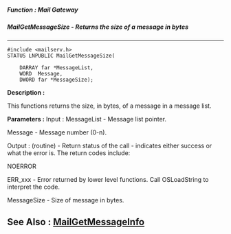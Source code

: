 ##### Function : Mail Gateway
##### MailGetMessageSize - Returns the size of a message in bytes
---
```
#include <mailserv.h>
STATUS LNPUBLIC MailGetMessageSize(

	DARRAY far *MessageList,
	WORD  Message,
	DWORD far *MessageSize);
```
**Description :**

This functions returns the size, in bytes, of a message in a message list.

**Parameters :**
Input :
MessageList  -  Message list pointer.

Message  -  Message number (0-n).

Output :
(routine)  -  Return status of the call - indicates either success or what the error is. The return codes include:

NOERROR

ERR_xxx - Error returned by lower level functions. Call OSLoadString to interpret the code.


MessageSize  -  Size of message in bytes.


**See Also :**
[MailGetMessageInfo](/reference/Func/MailGetMessageInfo)
---
